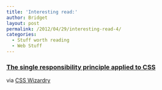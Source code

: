 ```yaml
---
title: 'Interesting read:'
author: Bridget
layout: post
permalink: /2012/04/29/interesting-read-4/
categories:
  - Stuff worth reading
  - Web Stuff
---
```

### [The single responsibility principle applied to CSS][1]

via [CSS Wizardry][2]

 [1]: http://csswizardry.com/2012/04/the-single-responsibility-principle-applied-to-css/
 [2]: http://csswizardry.com